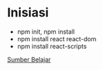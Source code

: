 # Inisiasi

- npm init, npm install
- npm install react react-dom
- npm install react-scripts

[Sumber Belajar](https://react.dev/learn/tutorial-tic-tac-toe#setup-for-the-tutorial)
